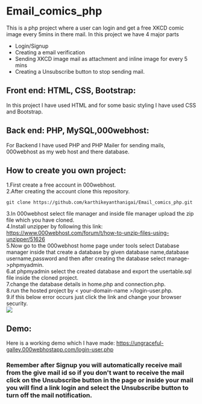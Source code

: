 # Email_comics_php

This is a php project where a user can login and get a free XKCD comic image every 5mins in there mail.
In this project we have 4 major parts 
* Login/Signup
* Creating a email verification 
* Sending XKCD image mail as attachment and inline image for every 5 mins
* Creating a Unsubscribe button to stop sending mail.

## Front end: HTML, CSS, Bootstrap:
In this project I have used HTML and for some basic styling I have used CSS and Bootstrap.

## Back end: PHP, MySQL,000webhost:
For Backend I have used PHP and PHP Mailer for sending mails, 000webhost as my web host and there database.

## How to create you own project:
1.First create a free account in 000webhost. <br /> 
2.After creating the account clone this repository. <br /> 
```
git clone https://github.com/karthikeyanthanigai/Email_comics_php.git
```
3.In 000webhost select file manager and inside file manager upload the zip file which you have cloned. <br /> 
4.Install unzipper by following this link: https://www.000webhost.com/forum/t/how-to-unzip-files-using-unzipper/51626  <br /> 
5.Now go to the 000webhost home page under tools select Database manager inside that create a database by given database name,database username,password and then after creating the database select manage->phpmyadmin. <br /> 
6.at phpmyadmin select the created database and export the usertable.sql file inside the cloned project. <br /> 
7.change the database details in home.php and connection.php. <br /> 
8.run the hosted project by < your-domain-name >/login-user.php. <br /> 
9.if this below error occurs just click the link and change your browser security. <br /> 
 ![](https://www.2-spyware.com/news/wp-content/uploads/virusai/deceptive-site-ahead_en-400x267.jpg)


## Demo:
Here is a working demo which I have made: https://ungraceful-galley.000webhostapp.com/login-user.php  
### Remember after Signup you will automatically receive mail from the give mail id so if you don't want to receive the mail click on the Unsubscribe button in the page or inside your mail you will find a link login and select the Unsubscribe button to turn off the mail notification.
